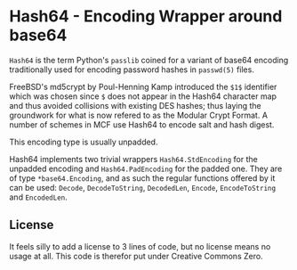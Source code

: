 Hash64 - Encoding Wrapper around base64
=======================================

`Hash64` is the term Python's `passlib` coined for a variant of base64
encoding traditionally used for encoding password hashes in
`passwd(5)` files.

FreeBSD's md5crypt by Poul-Henning Kamp introduced the `$1$`
identifier which was chosen since `$` does not appear in the Hash64
character map and thus avoided collisions with existing DES hashes;
thus laying the groundwork for what is now refered to as the Modular
Crypt Format. A number of schemes in MCF use Hash64 to encode salt and
hash digest.

This encoding type is usually unpadded.

Hash64 implements two trivial wrappers `Hash64.StdEncoding` for the
unpadded encoding and `Hash64.PadEncoding` for the padded one. They
are of type `*base64.Encoding`, and as such the regular functions
offered by it can be used: `Decode`, `DecodeToString`, `DecodedLen`,
`Encode`, `EncodeToString` and `EncodedLen`.

License
-------

It feels silly to add a license to 3 lines of code, but no license
means no usage at all. This code is therefor put under Creative
Commons Zero.
